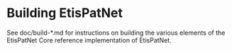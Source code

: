 Building EtisPatNet
=============

See doc/build-*.md for instructions on building the various
elements of the EtisPatNet Core reference implementation of EtisPatNet.
